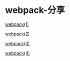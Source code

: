 # webpack-分享
[webpack(1)](https://github.com/zhangjing28/webpack-learning/blob/master/webpack(1).md)

[webpack(2)](https://github.com/zhangjing28/webpack-learning/blob/master/webpack(2).md)

[webpack(3)](https://github.com/zhangjing28/webpack-learning/blob/master/webpack(3).md)

[webpack(4)](https://github.com/zhangjing28/webpack-learning/blob/master/wepback(4).md)

